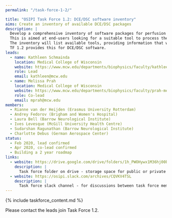 ```yaml
---
permalink: "/task-force-1-2/"

title: "OSIPI Task Force 1.2: DCE/DSC software inventory"
aims: Create an inventory of available DCE/DSC packages
description: |
  Develop a comprehensive inventory of software packages for perfusion imaging analysis. 
  This is aimed at end-users looking for a suitable tool to process their data. 
  The inventory will list available tools, providing information that will help users to select a suitable tool, such as scope of application, methodology, level of validation, licence policy, transparency, user-friendliness, and reviews by other users. 
  TF 1.2 provides this for DCE/DSC software.
leads:
  - name: Kathleen Schmainda
    location: Medical College of Wisconsin
    website: https://www.mcw.edu/departments/biophysics/faculty/kathleen-schmainda-phd
    role: Lead
    email: kathleen@mcw.edu
  - name: Melissa Prah
    location: Medical College of Wisconsin
    website: https://www.mcw.edu/departments/biophysics/faculty/prah-melissa
    role: Co-lead
    email: mprah@mcw.edu
members:
  - Rianne van der Heijden (Erasmus University Rotterdam)
  - Andrey Fedorov (Brigham and Women's Hospital)
  - Laura Bell (Barrow Neurological Institute)
  - Ives Levesque (McGill University Health Centre)
  - Sudarshan Ragunathan (Barrow Neurological Institute)
  - Charlotte Debus (German Aerospace Center)
status:
  - Feb 2020, lead confirmed
  - Apr 2020, co-lead confirmed
  - Building a 2 year roadmap
links:
  - website: https://drive.google.com/drive/folders/1h_PWOHywx1M36hj00bc-rsXqEWGnHS1l
    description: |
      Task force folder on drive - storage space for public or private documents developed by the task force.
  - website: https://osipi.slack.com/archives/CQVKV4TSL
    description: |
      Task force slack channel - for discussions between task force members.
---
```


{% include taskforce_content.md %}

<!--- Please include your task force contents below, free formatting -->
Please contact the leads join Task Force 1.2.
